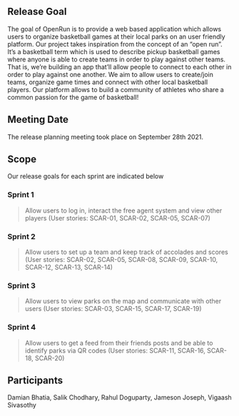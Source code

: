 ## Release Goal
The goal of OpenRun is to provide a web based application which allows users to organize basketball games at their local parks on an user friendly platform. Our project takes inspiration from the concept of an “open run”. It’s a basketball term which is used to describe pickup basketball games where anyone is able to create teams in order to play against other teams. That is, we’re building an app that’ll allow people to connect to each other in order to play against one another. We aim to allow users to create/join teams, organize game times and connect with other local basketball players. Our platform allows to build a community of athletes who share a common passion for the game of basketball!

## Meeting Date
The release planning meeting took place on September 28th 2021.

## Scope
Our release goals for each sprint are indicated below
### Sprint 1
> Allow users to log in, interact the free agent system and view other players (User stories: SCAR-01, SCAR-02, SCAR-05, SCAR-07)
### Sprint 2
> Allow users to set up a team and keep track of accolades and scores (User stories: SCAR-02, SCAR-05, SCAR-08, SCAR-09, SCAR-10, SCAR-12, SCAR-13, SCAR-14)
### Sprint 3
> Allow users to view parks on the map and communicate with other users (User stories: SCAR-03, SCAR-15, SCAR-17, SCAR-19)
### Sprint 4
> Allow users to get a feed from their friends posts and be able to identify parks via QR codes (User stories: SCAR-11, SCAR-16, SCAR-18, SCAR-20)
## Participants
Damian Bhatia, Salik Chodhary, Rahul Doguparty, Jameson Joseph, Vigaash Sivasothy
